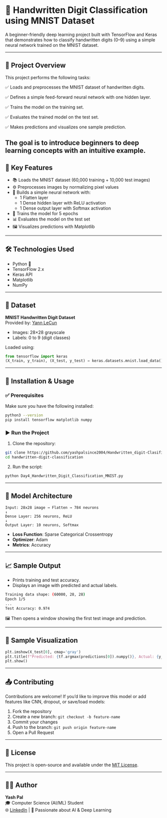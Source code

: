 
# 🧠 Handwritten Digit Classification using MNIST Dataset

A beginner-friendly deep learning project built with TensorFlow and Keras that demonstrates how to classify handwritten digits (0–9) using a simple neural network trained on the MNIST dataset.

---

## 📄 Project Overview
This project performs the following tasks:

✅ Loads and preprocesses the MNIST dataset of handwritten digits.

✅ Defines a simple feed-forward neural network with one hidden layer.

✅ Trains the model on the training set.

✅ Evaluates the trained model on the test set.

✅ Makes predictions and visualizes one sample prediction.


The goal is to introduce beginners to deep learning concepts with an intuitive example.
---

## 📌 Key Features

- 📚 Loads the MNIST dataset (60,000 training + 10,000 test images)
- ⚙️ Preprocesses images by normalizing pixel values
- 🧠 Builds a simple neural network with:
  - 1 Flatten layer
  - 1 Dense hidden layer with ReLU activation
  - 1 Dense output layer with Softmax activation
- 🚀 Trains the model for 5 epochs
- 📊 Evaluates the model on the test set
- 🖼 Visualizes predictions with Matplotlib

---

## 🛠️ Technologies Used

- Python 🐍
- TensorFlow 2.x
- Keras API
- Matplotlib
- NumPy

---

## 🧪 Dataset

**MNIST Handwritten Digit Dataset**  
Provided by: [Yann LeCun](http://yann.lecun.com/exdb/mnist/)  
- Images: 28×28 grayscale
- Labels: 0 to 9 (digit classes)

Loaded using:

```python
from tensorflow import keras
(X_train, y_train), (X_test, y_test) = keras.datasets.mnist.load_data()
```

---

## 🧾 Installation & Usage

### ✅ Prerequisites

Make sure you have the following installed:

```bash
python3 --version
pip install tensorflow matplotlib numpy
```

### ▶️ Run the Project

1. Clone the repository:

```bash
git clone https://github.com/yashpalsince2004/Handwritten_digit-Clasification_MINST.git
cd handwritten-digit-classification
```

2. Run the script:

```bash
python Day4_Handwritten_Digit_Classification_MNIST.py
```

---

## 🧠 Model Architecture

```text
Input: 28x28 image → Flatten → 784 neurons
↓
Dense Layer: 256 neurons, ReLU
↓
Output Layer: 10 neurons, Softmax
```

- **Loss Function**: Sparse Categorical Crossentropy
- **Optimizer**: Adam
- **Metrics**: Accuracy

---

## 📈 Sample Output

- Prints training and test accuracy.
- Displays an image with predicted and actual labels.

```bash
Training data shape: (60000, 28, 28)
Epoch 1/5
...
Test Accuracy: 0.974
```

🖼 Then opens a window showing the first test image and prediction.

---

## 📌 Sample Visualization

```python
plt.imshow(X_test[0], cmap='gray')
plt.title(f"Predicted: {tf.argmax(predictions[0]).numpy()}, Actual: {y_test[0]}")
plt.show()
```

---

## 📤 Contributing

Contributions are welcome! If you’d like to improve this model or add features like CNN, dropout, or save/load models:

1. Fork the repository
2. Create a new branch: `git checkout -b feature-name`
3. Commit your changes
4. Push to the branch: `git push origin feature-name`
5. Open a Pull Request

---

## 📄 License

This project is open-source and available under the [MIT License](LICENSE).

---

## 🙋‍♂️ Author

**Yash Pal**  
🎓 Computer Science (AI/ML) Student  
🌐 [LinkedIn](https://www.linkedin.com/in/yash-pal-since2004) | 🧠 Passionate about AI & Deep Learning
